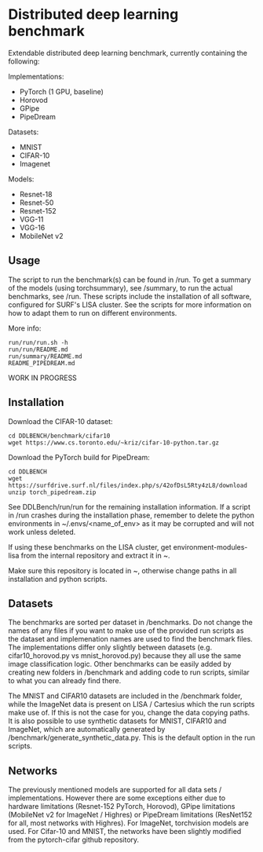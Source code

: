 # Distributed deep learning benchmark
Extendable distributed deep learning benchmark, currently containing the following:

Implementations:
* PyTorch (1 GPU, baseline)
* Horovod
* GPipe
* PipeDream

Datasets:
* MNIST
* CIFAR-10
* Imagenet

Models:
* Resnet-18
* Resnet-50
* Resnet-152
* VGG-11
* VGG-16
* MobileNet v2

## Usage
The script to run the benchmark(s) can be found in /run. To get a summary of the models (using torchsummary), see /summary, to run the actual benchmarks, see /run. These scripts include the installation of all software, configured for SURF's LISA cluster. See the scripts for more information on how to adapt them to run on different environments.

More info:

    run/run/run.sh -h
    run/run/README.md
    run/summary/README.md
    README_PIPEDREAM.md

WORK IN PROGRESS

## Installation
Download the CIFAR-10 dataset:

    cd DDLBENCH/benchmark/cifar10
    wget https://www.cs.toronto.edu/~kriz/cifar-10-python.tar.gz

Download the PyTorch build for PipeDream:

    cd DDLBENCH
    wget https://surfdrive.surf.nl/files/index.php/s/42ofDsL5Rty4zL8/download
    unzip torch_pipedream.zip

See DDLBench/run/run for the remaining installation information. If a script in /run crashes during the installation phase, remember to delete the python environments in ~/.envs/<name_of_env> as it may be corrupted and will not work unless deleted.

If using these benchmarks on the LISA cluster, get environment-modules-lisa from the internal repository and extract it in ~.

Make sure this repository is located in ~, otherwise change paths in all installation and python scripts.

## Datasets
The benchmarks are sorted per dataset in /benchmarks. Do not change the names of any files if you want to make use of the provided run scripts as the dataset and implemenation names are used to find the benchmark files. The implementations differ only slightly between datasets (e.g. cifar10_horovod.py vs mnist_horovod.py) because they all use the same image classification logic. Other benchmarks can be easily added by creating new folders in /benchmark and adding code to run scripts, similar to what you can already find there. 

The MNIST and CIFAR10 datasets are included in the /benchmark folder, while the ImageNet data is present on LISA / Cartesius which the run scripts make use of. If this is not the case for you, change the data copying paths. It is also possible to use synthetic datasets for MNIST, CIFAR10 and ImageNet, which are automatically generated by /benchmark/generate_synthetic_data.py. This is the default option in the run scripts.

## Networks
The previously mentioned models are supported for all data sets / implementations. However there are some exceptions either due to hardware limitations (Resnet-152 PyTorch, Horovod), GPipe limitations (MobileNet v2 for ImageNet / Highres) or PipeDream limitations (ResNet152 for all, most networks with Highres). For ImageNet, torchvision models are used. For Cifar-10 and MNIST, the networks have been slightly modified from the pytorch-cifar github repository.
